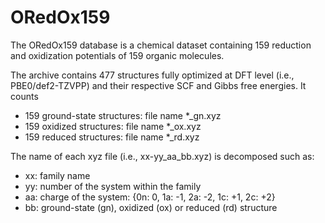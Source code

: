 # ORedOx159
The ORedOx159 database is a chemical dataset containing 159 reduction and oxidization potentials of 159 organic molecules.

The archive contains 477 structures fully optimized at DFT level (i.e., PBE0/def2-TZVPP) and their respective SCF and Gibbs free energies. It counts
- 159 ground-state structures: file name *_gn.xyz
- 159 oxidized structures: file name *_ox.xyz
- 159 reduced structures: file name *_rd.xyz

The name of each xyz file (i.e., xx-yy_aa_bb.xyz) is decomposed such as:
- xx: family name
- yy: number of the system within the family
- aa: charge of the system: {0n: 0, 1a: -1, 2a: -2, 1c: +1, 2c: +2}
- bb: ground-state (gn), oxidized (ox) or reduced (rd) structure
